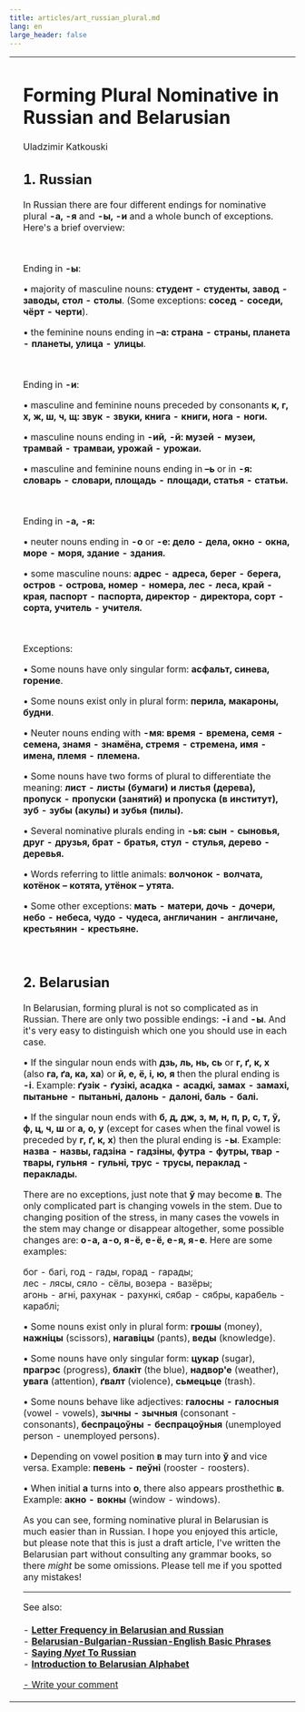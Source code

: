 ```yaml
---
title: articles/art_russian_plural.md 
lang: en
large_header: false
---
```



<table>
<tbody>
<tr class="odd">
<td>
</td>
<td>
<h1 id="forming-plural-nominative-in-russian-and-belarusian">Forming Plural Nominative in Russian and Belarusian</h1>
<p>Uladzimir Katkouski</p>
<h2 id="russian">1. Russian</h2>
<p>In Russian there are four different endings for nominative plural <strong>-а, -я</strong> and <strong>-ы, -и</strong> and a whole bunch of exceptions. Here's a brief overview:</p>
<br />
<p>Ending in <strong>-ы</strong>:</p>
<p>• majority of masculine nouns: <strong>студент - студенты, завод - заводы, стол - столы</strong>. (Some exceptions: <strong>сосед - соседи, чёрт - черти</strong>).</p>
<p>• the feminine nouns ending in <strong>–а: страна - страны, планета - планеты, улица - улицы</strong>.</p>
<br />
<p>Ending in <strong>-и</strong>:</p>
<p>• masculine and feminine nouns preceded by consonants <strong>к, г, х, ж, ш, ч, щ: звук - звуки, книга - книги, нога - ноги.</strong></p>
<p>• masculine nouns ending in <strong>-ий, -й: музей - музеи, трамвай - трамваи, урожай - урожаи.</strong></p>
<p>• masculine and feminine nouns ending in <strong>–ь</strong> or in <strong>-я: словарь - словари, площадь - площади, статья - статьи.</strong></p>
<br />
<p>Ending in <strong>-а, -я:</strong></p>
<p>• neuter nouns ending in <strong>-о</strong> or <strong>-е: дело - дела, окно - окна, море - моря, здание - здания.</strong></p>
<p>• some masculine nouns: <strong>адрес - адреса, берег - берега, остров - острова, номер - номера, лес - леса, край - края, паспорт - паспорта, директор - директора, сорт - сорта, учитель - учителя.</strong></p>
<br />
<p>Exceptions:</p>
<p>• Some nouns have only singular form: <strong>асфальт, синева, горение</strong>.</p>
<p>• Some nouns exist only in plural form: <strong>перила, макароны, будни</strong>.</p>
<p>• Neuter nouns ending with <strong>-мя: время - времена, семя - семена, знамя - знамёна, стремя - стремена, имя - имена, племя - племена.</strong></p>
<p>• Some nouns have two forms of plural to differentiate the meaning: <strong>лист - листы (бумаги) и листья (дерева), пропуск - пропуски (занятий) и пропуска (в институт), зуб - зубы (акулы) и зубья (пилы).</strong></p>
<p>• Several nominative plurals ending in <strong>-ья: сын - сыновья, друг - друзья, брат - братья, стул - стулья, дерево - деревья.</strong></p>
<p>• Words referring to little animals: <strong>волчонок - волчата, котёнок – котята, утёнок – утята.</strong></p>
<p>• Some other exceptions: <strong>мать - матери, дочь - дочери, небо - небеса, чудо - чудеса, англичанин - англичане, крестьянин - крестьяне.</strong></p>
<br />
<h2 id="belarusian">2. Belarusian</h2>
<p>In Belarusian, forming plural is not so complicated as in Russian. There are only two possible endings: <strong>-і</strong> and <strong>-ы</strong>. And it's very easy to distinguish which one you should use in each case.</p>
<p>• If the singular noun ends with <strong>дзь, ль, нь, сь</strong> or <strong>г, ґ, к, х</strong> (also <strong>га, ґа, ка, ха</strong>) or <strong>й, е, ё, і, ю, я</strong> then the plural ending is <strong>-і</strong>. Example: <strong>ґузiк - ґузiкі, асадка - асадкі, замах - замахі, пытаньне - пытаньні, далонь - далоні, баль - балі.</strong></p>
<p>• If the singular noun ends with <strong>б, д, дж, з, м, н, п, р, с, т, ў, ф, ц, ч, ш</strong> or <strong>а, о, у</strong> (except for cases when the final vowel is preceded by <strong>г, ґ, к, х</strong>) then the plural ending is <strong>-ы</strong>. Example: <strong>назва - назвы, гадзіна - гадзіны, футра - футры, твар - твары, гульня - гульні, трус - трусы, пераклад - пераклады.</strong></p>
<p>There are no exceptions, just note that <strong>ў</strong> may become <strong>в</strong>. The only complicated part is changing vowels in the stem. Due to changing position of the stress, in many cases the vowels in the stem may change or disappear altogether, some possible changes are: <strong>о-а, а-о, я-ё, е-ё, е-я, я-е</strong>. Here are some examples:</p>
<p>бог - багі, год - гады, горад - гарады;<br />
лес - лясы, сяло - сёлы, возера - вазёры;<br />
агонь - агні, рахунак - рахункі, сябар - сябры, карабель - караблі;</p>
<p>• Some nouns exist only in plural form: <strong>грошы</strong> (money), <strong>нажніцы</strong> (scissors), <strong>нагавіцы</strong> (pants), <strong>веды</strong> (knowledge).</p>
<p>• Some nouns have only singular form: <strong>цукар</strong> (sugar), <strong>прагрэс</strong> (progress), <strong>блакіт</strong> (the blue), <strong>надвор'е</strong> (weather), <strong>увага</strong> (attention), <strong>ґвалт</strong> (violence), <strong>сьмецьце</strong> (trash).</p>
<p>• Some nouns behave like adjectives: <strong>галосны - галосныя</strong> (vowel - vowels), <strong>зычны - зычныя</strong> (consonant - consonants), <strong>беспрацоўны - беспрацоўныя</strong> (unemployed person - unemployed persons).</p>
<p>• Depending on vowel position <strong>в</strong> may turn into <strong>ў</strong> and vice versa. Example: <strong>певень - пеўні</strong> (rooster - roosters).</p>
<p>• When initial <strong>а</strong> turns into <strong>о</strong>, there also appears prosthethic <strong>в</strong>. Example: <strong>акно - вокны</strong> (window - windows).</p>
<p>As you can see, forming nominative plural in Belarusian is much easier than in Russian. I hope you enjoyed this article, but please note that this is just a draft article, I've written the Belarusian part without consulting any grammar books, so there <em>might</em> be some omissions. Please tell me if you spotted any mistakes!</p>
<hr />
<p>See also:<br />
<br />
- <strong><a href="articles/art_letter_frequency.html">Letter Frequency in Belarusian and Russian</a></strong><br />
- <strong><a href="articles/art_phrases1.html">Belarusian-Bulgarian-Russian-English Basic Phrases</a></strong><br />
- <strong><a href="articles/art_no_russian.html">Saying <em>Nyet</em> To Russian</a></strong><br />
- <strong><a href="articles/art_belarusian_alphabet.html">Introduction to Belarusian Alphabet</a></strong><br />
</p>
<p><span class="small"><a href="gb_add.html?ref=http%3A%2F%2Fwww%2Epravapis%2Eorg%2Fart%5Frussian%5Fplural%2Easp">- Write your comment</a></span></p></td>
</tr>
</tbody>
</table>
